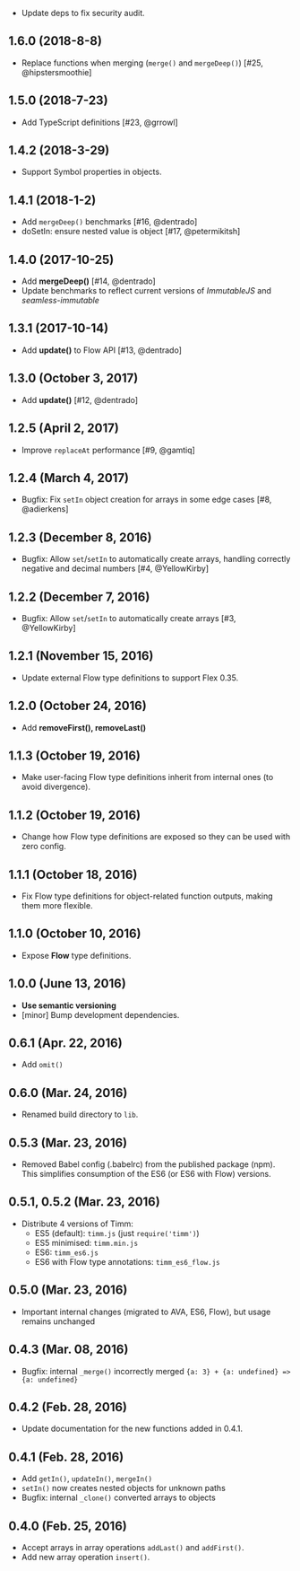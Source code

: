 * Update deps to fix security audit.

## 1.6.0 (2018-8-8)

* Replace functions when merging (`merge()` and `mergeDeep()`) [#25, @hipstersmoothie]

## 1.5.0 (2018-7-23)

* Add TypeScript definitions [#23, @grrowl]

## 1.4.2 (2018-3-29)

* Support Symbol properties in objects.

## 1.4.1 (2018-1-2)

* Add `mergeDeep()` benchmarks [#16, @dentrado]
* doSetIn: ensure nested value is object [#17, @petermikitsh]

## 1.4.0 (2017-10-25)

* Add **mergeDeep()** [#14, @dentrado]
* Update benchmarks to reflect current versions of *ImmutableJS* and *seamless-immutable*

## 1.3.1 (2017-10-14)

* Add **update()** to Flow API [#13, @dentrado]

## 1.3.0 (October 3, 2017)

* Add **update()** [#12, @dentrado]

## 1.2.5 (April 2, 2017)

* Improve `replaceAt` performance [#9, @gamtiq]

## 1.2.4 (March 4, 2017)

* Bugfix: Fix `setIn` object creation for arrays in some edge cases [#8, @adierkens]

## 1.2.3 (December 8, 2016)

* Bugfix: Allow `set`/`setIn` to automatically create arrays, handling correctly negative and decimal numbers [#4, @YellowKirby]

## 1.2.2 (December 7, 2016)

* Bugfix: Allow `set`/`setIn` to automatically create arrays [#3, @YellowKirby]

## 1.2.1 (November 15, 2016)

* Update external Flow type definitions to support Flex 0.35.

## 1.2.0 (October 24, 2016)

* Add **removeFirst(), removeLast()**

## 1.1.3 (October 19, 2016)

* Make user-facing Flow type definitions inherit from internal ones (to avoid divergence).

## 1.1.2 (October 19, 2016)

* Change how Flow type definitions are exposed so they can be used with zero config.

## 1.1.1 (October 18, 2016)

* Fix Flow type definitions for object-related function outputs, making them more flexible.

## 1.1.0 (October 10, 2016)

* Expose **Flow** type definitions.

## 1.0.0 (June 13, 2016)

* **Use semantic versioning**
* [minor] Bump development dependencies.

## 0.6.1 (Apr. 22, 2016)

* Add `omit()`

## 0.6.0 (Mar. 24, 2016)

* Renamed build directory to `lib`.

## 0.5.3 (Mar. 23, 2016)

* Removed Babel config (.babelrc) from the published package (npm). This simplifies consumption of the ES6 (or ES6 with Flow) versions.

## 0.5.1, 0.5.2 (Mar. 23, 2016)

* Distribute 4 versions of Timm:
    - ES5 (default): `timm.js` (just `require('timm')`)
    - ES5 minimised: `timm.min.js`
    - ES6: `timm_es6.js`
    - ES6 with Flow type annotations: `timm_es6_flow.js`

## 0.5.0 (Mar. 23, 2016)

* Important internal changes (migrated to AVA, ES6, Flow), but usage remains unchanged

## 0.4.3 (Mar. 08, 2016)

* Bugfix: internal `_merge()` incorrectly merged `{a: 3} + {a: undefined} => {a: undefined}`

## 0.4.2 (Feb. 28, 2016)

* Update documentation for the new functions added in 0.4.1.

## 0.4.1 (Feb. 28, 2016)

* Add `getIn()`, `updateIn()`, `mergeIn()`
* `setIn()` now creates nested objects for unknown paths
* Bugfix: internal `_clone()` converted arrays to objects

## 0.4.0 (Feb. 25, 2016)

* Accept arrays in array operations `addLast()` and `addFirst()`.
* Add new array operation `insert()`.
